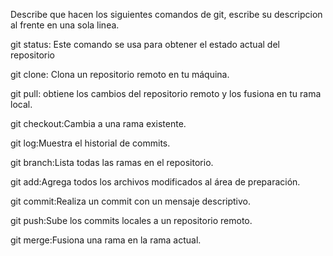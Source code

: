 Describe que hacen los siguientes comandos de git, escribe su descripcion al frente en una sola linea.

git status: Este comando se usa para obtener el estado actual del repositorio

git clone: Clona un repositorio remoto en tu máquina.

git pull: obtiene los cambios del repositorio remoto y los fusiona en tu rama local.

git checkout:Cambia a una rama existente.

git log:Muestra el historial de commits.

git branch:Lista todas las ramas en el repositorio.

git add:Agrega todos los archivos modificados al área de preparación.

git commit:Realiza un commit con un mensaje descriptivo.

git push:Sube los commits locales a un repositorio remoto.

git merge:Fusiona una rama en la rama actual.
